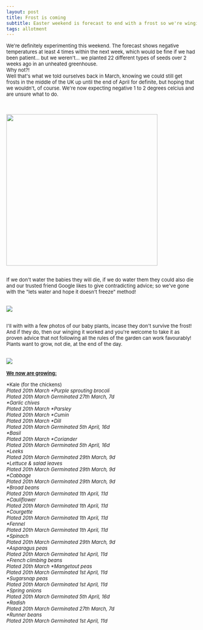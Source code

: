 ```yaml
---
layout: post
title: Frost is coming
subtitle: Easter weekend is forecast to end with a frost so we're winging it
tags: allotment
---
```


<div class="text-left">
<div class="boxed">
  <font size="2">

We're definitely experimenting this weekend. The forecast shows negative temperatures at least 4 times within the next week, which would be fine if we had been 
patient... but we weren't... we planted 22 different types of seeds over 2 weeks ago in an unheated greenhouse. <br>
Why not?!<br>
Well that's what we told ourselves back in March, knowing we could still get frosts in the middle of the UK up until the end of April for definite, but hoping that 
we wouldn't, of course. We're now expecting negative 1 to 2 degrees celcius and are unsure what to do. <br><br>


<div class="text-center">
  <br/>
  <img src="{{ site.baseurl }}/img/20210405weather.jpg" width="400" height="400"/>
</div><br>

If we don't water the babies they will die, if we do water them they could also die and our trusted friend Google likes to give contradicting advice; so we've gone 
with the "lets water and hope it doesn't freeze" method! 

<div class="text-center">
<br/>
  <img src="{{ site.baseurl }}/img/20210405watering.gif"/>
</div><br>

I'll with with a few photos of our baby plants, incase they don't survive the frost! And if they do, then our winging it worked and you're welcome to take it as 
proven advice that not following all the rules of the garden can work favourably! Plants want to grow, not die, at the end of the day.

<div class="text-center">
<br/>
  <img src="{{ site.baseurl }}/img/20210405germination.jpg"/>
</div><br>
<b><u>We now are growing:</u></b><br> 

*Kale (for the chickens)<br>
	<i> Plated 20th March
*Purple sprouting brocoli<br>
	<i> Plated 20th March
	<i> Germinated 27th March, 7d </i><br>
*Garlic chives<br>
	<i> Plated 20th March
*Parsley<br>
	<i> Plated 20th March
*Cumin<br>
	<i> Plated 20th March
*Dill<br>
	<i> Plated 20th March
	<i> Germinated 5th April, 16d </i><br>
*Basil<br>
	<i> Plated 20th March
*Coriander<br>
	<i> Plated 20th March
	<i> Germinated 5th April, 16d </i><br>
*Leeks<br>
	<i> Plated 20th March
	<i> Germinated 29th March, 9d </i><br>
*Lettuce & salad leaves<br>
	<i> Plated 20th March
	<i> Germinated 29th March, 9d </i><br>
*Cabbage<br>
	<i> Plated 20th March
	<i> Germinated 29th March, 9d </i><br>
*Broad beans<br>
	<i> Plated 20th March
	<i> Germinated 1th April, 11d </i><br>
*Cauliflower<br>
	<i> Plated 20th March
	<i> Germinated 1th April, 11d </i><br>
*Courgette <br>
	<i> Plated 20th March
	<i> Germinated 1th April, 11d </i><br>
*Fennel <br>
	<i> Plated 20th March
	<i> Germinated 1th April, 11d </i><br>
*Spinach<br>
	<i> Plated 20th March
	<i> Germinated 29th March, 9d </i><br>
*Asparagus peas<br>
	<i> Plated 20th March
	<i> Germinated 1st April, 11d </i><br>
*French climbing beans<br>
	<i> Plated 20th March
*Mangetout peas<br>
	<i> Plated 20th March
	<i> Germinated 1st April, 11d </i><br>
*Sugarsnap peas<br>
	<i> Plated 20th March
	<i> Germinated 1st April, 11d </i><br>
*Spring onions<br>
	<i> Plated 20th March
	<i> Germinated 5th April, 16d </i><br>
*Radish<br>
	<i> Plated 20th March
	<i> Germinated 27th March, 7d </i><br>
*Runner beans<br>
	<i> Plated 20th March
	<i> Germinated 1st April, 11d </i><br>
</font>
<br>
